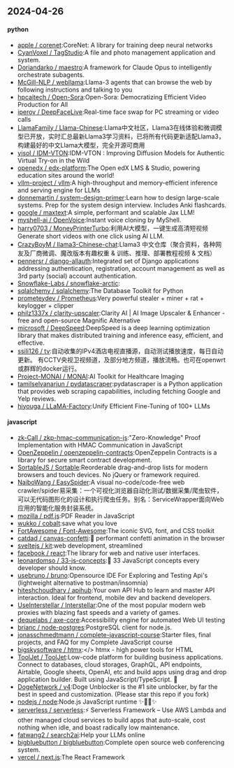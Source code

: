 ## 2024-04-26

#### python
* [apple / corenet](https://github.com/apple/corenet):CoreNet: A library for training deep neural networks
* [CyanVoxel / TagStudio](https://github.com/CyanVoxel/TagStudio):A file and photo management application and system.
* [Doriandarko / maestro](https://github.com/Doriandarko/maestro):A framework for Claude Opus to intelligently orchestrate subagents.
* [McGill-NLP / webllama](https://github.com/McGill-NLP/webllama):Llama-3 agents that can browse the web by following instructions and talking to you
* [hpcaitech / Open-Sora](https://github.com/hpcaitech/Open-Sora):Open-Sora: Democratizing Efficient Video Production for All
* [iperov / DeepFaceLive](https://github.com/iperov/DeepFaceLive):Real-time face swap for PC streaming or video calls
* [LlamaFamily / Llama-Chinese](https://github.com/LlamaFamily/Llama-Chinese):Llama中文社区，Llama3在线体验和微调模型已开放，实时汇总最新Llama3学习资料，已将所有代码更新适配Llama3，构建最好的中文Llama大模型，完全开源可商用
* [yisol / IDM-VTON](https://github.com/yisol/IDM-VTON):IDM-VTON : Improving Diffusion Models for Authentic Virtual Try-on in the Wild
* [openedx / edx-platform](https://github.com/openedx/edx-platform):The Open edX LMS & Studio, powering education sites around the world!
* [vllm-project / vllm](https://github.com/vllm-project/vllm):A high-throughput and memory-efficient inference and serving engine for LLMs
* [donnemartin / system-design-primer](https://github.com/donnemartin/system-design-primer):Learn how to design large-scale systems. Prep for the system design interview. Includes Anki flashcards.
* [google / maxtext](https://github.com/google/maxtext):A simple, performant and scalable Jax LLM!
* [myshell-ai / OpenVoice](https://github.com/myshell-ai/OpenVoice):Instant voice cloning by MyShell.
* [harry0703 / MoneyPrinterTurbo](https://github.com/harry0703/MoneyPrinterTurbo):利用AI大模型，一键生成高清短视频 Generate short videos with one click using AI LLM.
* [CrazyBoyM / llama3-Chinese-chat](https://github.com/CrazyBoyM/llama3-Chinese-chat):Llama3 中文仓库（聚合资料，各种网友及厂商微调、魔改版本有趣权重 & 训练、推理、部署教程视频 & 文档）
* [pennersr / django-allauth](https://github.com/pennersr/django-allauth):Integrated set of Django applications addressing authentication, registration, account management as well as 3rd party (social) account authentication.
* [Snowflake-Labs / snowflake-arctic](https://github.com/Snowflake-Labs/snowflake-arctic):
* [sqlalchemy / sqlalchemy](https://github.com/sqlalchemy/sqlalchemy):The Database Toolkit for Python
* [prometeydev / Prometheus](https://github.com/prometeydev/Prometheus):Very powerful stealer + miner + rat + keylogger + clipper
* [philz1337x / clarity-upscaler](https://github.com/philz1337x/clarity-upscaler):Clarity AI | AI Image Upscaler & Enhancer - free and open-source Magnific Alternative
* [microsoft / DeepSpeed](https://github.com/microsoft/DeepSpeed):DeepSpeed is a deep learning optimization library that makes distributed training and inference easy, efficient, and effective.
* [ssili126 / tv](https://github.com/ssili126/tv):自动收集的IPv4酒店电视直播源，自动测试播放速度，每日自动更新。 有CCTV央视卫视频道，及部分地方频道，播放流畅。也可在openwrt或群辉的docker运行。
* [Project-MONAI / MONAI](https://github.com/Project-MONAI/MONAI):AI Toolkit for Healthcare Imaging
* [tamilselvanarjun / pydatascraper](https://github.com/tamilselvanarjun/pydatascraper):pydatascraper is a Python application that provides web scraping capabilities, including fetching Google and Yelp reviews.
* [hiyouga / LLaMA-Factory](https://github.com/hiyouga/LLaMA-Factory):Unify Efficient Fine-Tuning of 100+ LLMs

#### javascript
* [zk-Call / zkp-hmac-communication-js](https://github.com/zk-Call/zkp-hmac-communication-js):"Zero-Knowledge" Proof Implementation with HMAC Communication in JavaScript
* [OpenZeppelin / openzeppelin-contracts](https://github.com/OpenZeppelin/openzeppelin-contracts):OpenZeppelin Contracts is a library for secure smart contract development.
* [SortableJS / Sortable](https://github.com/SortableJS/Sortable):Reorderable drag-and-drop lists for modern browsers and touch devices. No jQuery or framework required.
* [NaiboWang / EasySpider](https://github.com/NaiboWang/EasySpider):A visual no-code/code-free web crawler/spider易采集：一个可视化浏览器自动化测试/数据采集/爬虫软件，可以无代码图形化的设计和执行爬虫任务。别名：ServiceWrapper面向Web应用的智能化服务封装系统。
* [mozilla / pdf.js](https://github.com/mozilla/pdf.js):PDF Reader in JavaScript
* [wukko / cobalt](https://github.com/wukko/cobalt):save what you love
* [FortAwesome / Font-Awesome](https://github.com/FortAwesome/Font-Awesome):The iconic SVG, font, and CSS toolkit
* [catdad / canvas-confetti](https://github.com/catdad/canvas-confetti):🎉 performant confetti animation in the browser
* [sveltejs / kit](https://github.com/sveltejs/kit):web development, streamlined
* [facebook / react](https://github.com/facebook/react):The library for web and native user interfaces.
* [leonardomso / 33-js-concepts](https://github.com/leonardomso/33-js-concepts):📜 33 JavaScript concepts every developer should know.
* [usebruno / bruno](https://github.com/usebruno/bruno):Opensource IDE For Exploring and Testing Api's (lightweight alternative to postman/insomnia)
* [hiteshchoudhary / apihub](https://github.com/hiteshchoudhary/apihub):Your own API Hub to learn and master API interaction. Ideal for frontend, mobile dev and backend developers.
* [UseInterstellar / Interstellar](https://github.com/UseInterstellar/Interstellar):One of the most popular modern web proxies with blazing fast speeds and a variety of games.
* [dequelabs / axe-core](https://github.com/dequelabs/axe-core):Accessibility engine for automated Web UI testing
* [brianc / node-postgres](https://github.com/brianc/node-postgres):PostgreSQL client for node.js.
* [jonasschmedtmann / complete-javascript-course](https://github.com/jonasschmedtmann/complete-javascript-course):Starter files, final projects, and FAQ for my Complete JavaScript course
* [bigskysoftware / htmx](https://github.com/bigskysoftware/htmx):</> htmx - high power tools for HTML
* [ToolJet / ToolJet](https://github.com/ToolJet/ToolJet):Low-code platform for building business applications. Connect to databases, cloud storages, GraphQL, API endpoints, Airtable, Google sheets, OpenAI, etc and build apps using drag and drop application builder. Built using JavaScript/TypeScript. 🚀
* [DogeNetwork / v4](https://github.com/DogeNetwork/v4):Doge Unblocker is the #1 site unblocker, by far the best in speed and customization. (Please star this repo if you fork)
* [nodejs / node](https://github.com/nodejs/node):Node.js JavaScript runtime ✨🐢🚀✨
* [serverless / serverless](https://github.com/serverless/serverless):⚡ Serverless Framework – Use AWS Lambda and other managed cloud services to build apps that auto-scale, cost nothing when idle, and boast radically low maintenance.
* [fatwang2 / search2ai](https://github.com/fatwang2/search2ai):Help your LLMs online
* [bigbluebutton / bigbluebutton](https://github.com/bigbluebutton/bigbluebutton):Complete open source web conferencing system.
* [vercel / next.js](https://github.com/vercel/next.js):The React Framework
